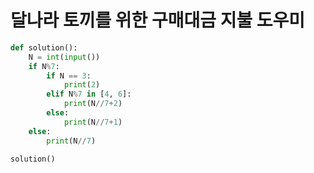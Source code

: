 # 달나라 토끼를 위한 구매대금 지불 도우미

```python
def solution():
    N = int(input())
    if N%7:
        if N == 3:
            print(2)
        elif N%7 in [4, 6]:
            print(N//7+2)
        else:
            print(N//7+1)
    else:
        print(N//7)

solution()
```

